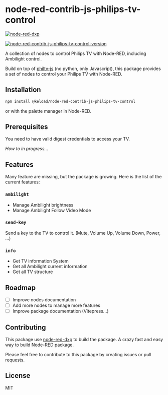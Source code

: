 # node-red-contrib-js-philips-tv-control

[![node-red-dxp](https://badgen.net/badge/Build%20with/node-red-dxp)](https://www.npmjs.com/package/@keload/node-red-dxp)

[![node-red-contrib-js-philips-tv-control-version](https://badgen.net/npm/v/@keload/node-red-contrib-js-philips-tv-control)](https://www.npmjs.com/package/@keload/node-red-contrib-js-philips-tv-control)


A collection of nodes to control Philips TV with Node-RED, including Ambilight control.

Build on top of [philtv-js](https://github.com/clement-berard/philtv-js) (no python, only Javascript), this package provides a set of nodes to control your Philips TV with Node-RED.

## Installation

```bash
npm install @keload/node-red-contrib-js-philips-tv-control
```

or with the palette manager in Node-RED.

## Prerequisites

You need to have valid digest credentials to access your TV.

_How to in progress..._

## Features

Many feature are missing, but the package is growing. Here is the list of the current features:

### `ambilight`

- Manage Ambilight brightness
- Manage Ambilight Follow Video Mode

### `send-key`

Send a key to the TV to control it. (Mute, Volume Up, Volume Down, Power, ...)

### `info`

- Get TV information System
- Get all Ambilight current information
- Get all TV structure

## Roadmap

- [ ] Improve nodes documentation
- [ ] Add more nodes to manage more features
- [ ] Improve package documentation (Vitepress...)

## Contributing

This package use [node-red-dxp](https://www.npmjs.com/package/@keload/node-red-dxp) to build the package.
A crazy fast and easy way to build Node-RED package.

Please feel free to contribute to this package by creating issues or pull requests.

## License

MIT
